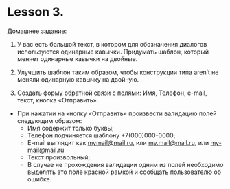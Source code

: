 # Lesson 3. 
Домашнее задание:

1. У вас есть большой текст, в котором для обозначения диалогов используются одинарные кавычки. 
Придумать шаблон, который меняет одинарные кавычки на двойные.

2. Улучшить шаблон таким образом, чтобы конструкции типа aren’t не меняли одинарную кавычку на двойную.

3. Создать форму обратной связи с полями: Имя, Телефон, e-mail, текст, кнопка «Отправить».
- При нажатии на кнопку «Отправить» произвести валидацию полей следующим образом:
    - Имя содержит только буквы;
    - Телефон подчиняется шаблону +7(000)000-0000;
    - E-mail выглядит как mymail@mail.ru, или my.mail@mail.ru, или my-mail@mail.ru
    - Текст произвольный;
    - В случае не прохождения валидации одним из полей необходимо выделять это поле красной рамкой и сообщать пользователю об ошибке.
